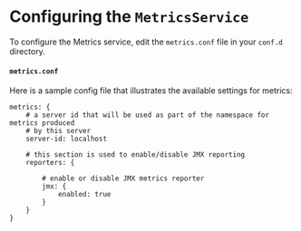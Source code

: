 # Configuring the `MetricsService`

To configure the Metrics service, edit the `metrics.conf` file in your
`conf.d` directory.

#### `metrics.conf`

Here is a sample config file that illustrates the available settings for metrics:

```
metrics: {
    # a server id that will be used as part of the namespace for metrics produced
    # by this server
    server-id: localhost

    # this section is used to enable/disable JMX reporting
    reporters: {

        # enable or disable JMX metrics reporter
        jmx: {
            enabled: true
        }
    }
}
```
